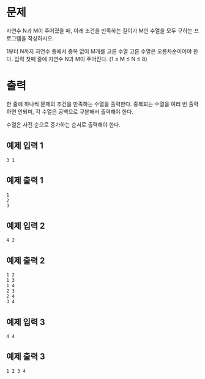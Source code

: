 문제
==============
자연수 N과 M이 주어졌을 때, 아래 조건을 만족하는 길이가 M인 수열을 모두 구하는 프로그램을 작성하시오.

1부터 N까지 자연수 중에서 중복 없이 M개를 고른 수열
고른 수열은 오름차순이어야 한다.
입력
첫째 줄에 자연수 N과 M이 주어진다. (1 ≤ M ≤ N ≤ 8)

출력
===============
한 줄에 하나씩 문제의 조건을 만족하는 수열을 출력한다. 중복되는 수열을 여러 번 출력하면 안되며, 각 수열은 공백으로 구분해서 출력해야 한다.

수열은 사전 순으로 증가하는 순서로 출력해야 한다.

예제 입력 1 
------------
```
3 1
```
예제 출력 1 
---------
```
1
2
3
```
예제 입력 2 
------------
```
4 2
```
예제 출력 2 
-------------
```
1 2
1 3
1 4
2 3
2 4
3 4
```
예제 입력 3 
--------------
```
4 4
```
예제 출력 3 
-----------
```
1 2 3 4
```
